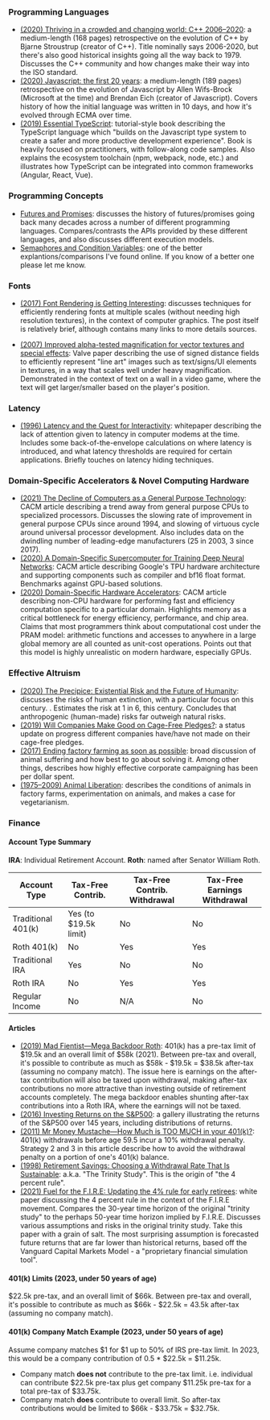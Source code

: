 ### Programming Languages

* [(2020) Thriving in a crowded and changing world: C++ 2006–2020](https://dl.acm.org/doi/abs/10.1145/3386320):
  a medium-length (168 pages) retrospective on the evolution of C++ by Bjarne
  Stroustrup (creator of C++).  Title nominally says 2006-2020, but there's also
  good historical insights going all the way back to 1979.  Discusses the C++
  community and how changes make their way into the ISO standard.
* [(2020) Javascript: the first 20 years](https://dl.acm.org/doi/10.1145/3386327): a
  medium-length (189 pages) retrospective on the evolution of Javascript by
  Allen Wifs-Brock (Microsoft at the time) and Brendan Eich (creator of
  Javascript).  Covers history of how the initial language was written in 10
  days, and how it's evolved through ECMA over time.
* [(2019) Essential TypeScript](https://www.amazon.com/dp/B07WZXYTRH/):
  tutorial-style book describing the TypeScript language which "builds on the
  Javascript type system to create a safer and more productive development
  experience".  Book is heavily focused on practitioners, with follow-along code
  samples.  Also explains the ecosystem toolchain (npm, webpack, node, etc.) and
  illustrates how TypeScript can be integrated into common frameworks (Angular,
  React, Vue).

### Programming Concepts

* [Futures and Promises](http://dist-prog-book.com/chapter/2/futures.html):
  discusses the history of futures/promises going back many decades across a
  number of different programming languages.  Compares/contrasts the APIs
  provided by these different languages, and also discusses different execution
  models.
* [Semaphores and Condition
  Variables](https://cseweb.ucsd.edu/classes/sp17/cse120-a/applications/ln/lecture7.html): one of the
  better explantions/comparisons I've found online.  If you know of a better one
  please let me know.

### Fonts

* [(2017) Font Rendering is Getting
  Interesting](https://aras-p.info/blog/2017/02/15/Font-Rendering-is-Getting-Interesting/):
  discusses techniques for efficiently rendering fonts at multiple scales
  (without needing high resolution textures), in the context of computer
  graphics.  The post itself is relatively brief, although contains many links
  to more details sources.

* [(2007) Improved alpha-tested magnification for vector textures and special
  effects](https://dl.acm.org/doi/10.1145/1281500.1281665): Valve paper
  describing the use of signed distance fields to efficiently represent "line
  art" images such as text/signs/UI elements in textures, in a way that scales
  well under heavy magnification.  Demonstrated in the context of text on a wall
  in a video game, where the text will get larger/smaller based on the player's
  position.

### Latency

* [(1996) Latency and the Quest for Interactivity](stuartcheshire.org/papers/LatencyQuest.pdf):
  whitepaper describing the lack of attention given to latency in computer
  modems at the time.  Includes some back-of-the-envelope calculations on where
  latency is introduced, and what latency thresholds are required for certain
  applications.  Briefly touches on latency hiding techniques.

### Domain-Specific Accelerators & Novel Computing Hardware

* [(2021) The Decline of Computers as a General Purpose
  Technology](https://cacm.acm.org/magazines/2021/3/250710-the-decline-of-computers-as-a-general-purpose-technology/fulltext):
  CACM article describing a trend away from general purpose CPUs to specialized
  processors.  Discusses the slowing rate of improvement in general purpose
  CPUs since around 1994, and slowing of virtuous cycle around universal processor
  development.  Also includes data on the dwindling number of leading-edge
  manufacturers (25 in 2003, 3 since 2017).
* [(2020) A Domain-Specific Supercomputer for Training Deep Neural Networks](https://cacm.acm.org/magazines/2020/7/245702-a-domain-specific-supercomputer-for-training-deep-neural-networks/fulltext):
  CACM article describing Google's TPU hardware architecture and supporting
  components such as compiler and bf16 float format.  Benchmarks against
  GPU-based solutions.
* [(2020) Domain-Specific Hardware Accelerators](https://cacm.acm.org/magazines/2020/7/245701-domain-specific-hardware-accelerators/fulltext):
  CACM article describing non-CPU hardware for performing fast and efficiency
  computation specific to a particular domain.  Highlights memory as a critical
  bottleneck for energy efficiency, performance, and chip area.  Claims that
  most programmers think about computational cost under the PRAM model:
  arithmetic functions and accesses to anywhere in a large global memory are all
  counted as unit-cost operations.  Points out that this model is highly
  unrealistic on modern hardware, especially GPUs.

### Effective Altruism

* [(2020) The Precipice: Existential Risk and the Future of
  Humanity](https://www.amazon.com/Precipice-Existential-Risk-Future-Humanity/dp/0316484911):
  discusses the risks of human extinction, with a particular focus on this century.
  .  Estimates the risk at 1 in 6, this century.  Concludes that anthropogenic
  (human-made) risks far outweigh natural risks.
* [(2019) Will Companies Make Good on Cage-Free
  Pledges?](https://www.openphilanthropy.org/blog/will-companies-make-good-cage-free-pledges):
  a status update on progress different companies have/have not made on their
  cage-free pledges.
* [(2017) Ending factory farming as soon as
  possible](https://80000hours.org/podcast/episodes/lewis-bollard-end-factory-farming/):
  broad discussion of animal suffering and how best to go about solving it.
  Among other things, describes how highly effective corporate campaigning has
  been per dollar spent.
* [(1975–2009) Animal Liberation](https://www.amazon.com/dp/0061711306/):
  describes the conditions of animals in factory farms, experimentation on
  animals, and makes a case for vegetarianism.

### Finance

#### Account Type Summary

**IRA**: Individual Retirement Account.  **Roth**: named after Senator William Roth.

| Account Type       | Tax-Free Contrib.          | Tax-Free Contrib. Withdrawal | Tax-Free Earnings Withdrawal |
| ------------------ | -------------------------- | ---------------------------- | ---------------------------- |
| Traditional 401(k) | Yes (to $19.5k limit)      | No                           | No                           |
| Roth 401(k)        | No                         | Yes                          | Yes                          |
| Traditional IRA    | Yes                        | No                           | No                           |
| Roth IRA           | No                         | Yes                          | Yes                          |
| Regular Income     | No                         | N/A                          | No                           |

#### Articles

* [(2019) Mad Fientist—Mega Backdoor
Roth](https://www.madfientist.com/after-tax-contributions/): 401(k) has a
pre-tax limit of $19.5k and an overall limit of $58k (2021).  Between pre-tax
and overall, it's possible to contribute as much as $58k - $19.5k = $38.5k
after-tax (assuming no company match).  The issue here is earnings on the
after-tax contribution will also be taxed upon withdrawal, making after-tax
contributions no more attractive than investing outside of retirement accounts
completely.  The mega backdoor enables shunting after-tax contributions into a
Roth IRA, where the earnings will not be taxed.
* [(2016) Investing Returns on the
  S&P500](https://github.com/zonination/investing/blob/master/README.md): a
  gallery illustrating the returns of the S&P500 over 145 years, including
  distributions of returns.
* [(2011) Mr Money Mustache—How Much is TOO MUCH in your
  401(k)?](https://www.mrmoneymustache.com/2011/11/11/how-much-is-too-much-in-your-401k/):
  401(k) withdrawals before age 59.5 incur a 10% withdrawal penalty.  Strategy 2
  and 3 in this article describe how to avoid the withdrawal penalty on a
  portion of one's 401(k) balance.
* [(1998) Retirement Savings: Choosing a Withdrawal Rate That Is
  Sustainable](https://www.aaii.com/files/pdf/6794_retirement-savings-choosing-a-withdrawal-rate-that-is-sustainable.pdf):
  a.k.a. "The Trinity Study".  This is the origin of "the 4 percent rule".
* [(2021) Fuel for the F.I.R.E: Updating the 4% rule for early
  retirees](https://personal.vanguard.com/pdf/ISGFIRE.pdf): white paper
  discussing the 4 percent rule in the context of the F.I.R.E movement.
  Compares the 30-year time horizon of the original "trinity study" to the
  perhaps 50-year time horizon implied by F.I.R.E.  Discusses various
  assumptions and risks in the original trinity study.  Take this paper with a
  grain of salt.  The most surprising assumption is forecasted future returns
  that are far lower than historical returns, based off the Vanguard Capital
  Markets Model - a "proprietary financial simulation tool".

#### 401(k) Limits (2023, under 50 years of age)

$22.5k pre-tax, and an overall limit of $66k.  Between pre-tax and overall,
it's possible to contribute as much as $66k - $22.5k = 43.5k after-tax (assuming
no company match).

#### 401(k) Company Match Example (2023, under 50 years of age)

Assume company matches $1 for $1 up to 50% of IRS pre-tax limit.  In 2023, this
would be a company contribution of 0.5 * $22.5k = $11.25k.

* Company match **does not** contribute to the pre-tax limit.  i.e. individual
  can contribute $22.5k pre-tax plus get company $11.25k pre-tax for a total
  pre-tax of $33.75k.
* Company match **does** contribute to overall limit.  So after-tax
  contributions would be limited to $66k - $33.75k = $32.75k.
